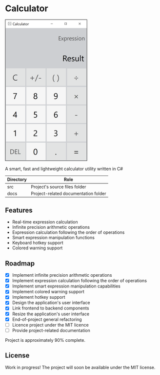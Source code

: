 # Calculator

<img width = 269 height = 463 src = "docs/Images/CalculatorScreenshot.png"></img>

A smart, fast and lightweight calculator utility written in C#

Directory | Role
----------|-----
src       | Project's source files folder
docs      | Project-related documentation folder

## Features

* Real-time expression calculation
* Infinite precision arithmetic operations
* Expression calculation following the order of operations
* Smart expression manipulation functions
* Keyboard hotkey support
* Colored warning support

## Roadmap

- [X] Implement infinite precision arithmetic operations
- [X] Implement expression calculation following the order of operations
- [X] Implement smart expression manipulation capabilities
- [X] Implement colored warning support
- [X] Implement hotkey support
- [X] Design the application's user interface
- [X] Link frontend to backend components
- [X] Resize the application's user interface
- [X] End-of-project general refactoring
- [ ] Licence project under the MIT licence
- [ ] Provide project-related documentation

Project is approximately 90% complete.

## License

Work in progress! The project will soon be available under the MIT license.
